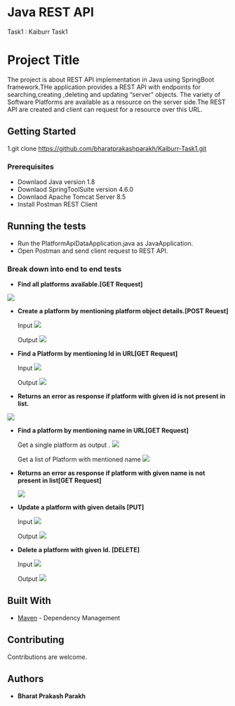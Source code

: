 # Java REST API
Task1 : Kaiburr Task1

# Project Title

The project is about REST API implementation in Java using SpringBoot framework.THe application provides a REST API with endpoints for searching,creating ,deleting and updating “server” objects. The variety of Software Platforms are available as a resource on the server side.The REST API are created and client can request for a resource over this URL. 

## Getting Started

1.git clone https://github.com/bharatprakashparakh/Kaiburr-Task1.git

### Prerequisites

* Downlaod Java version 1.8
* Downlaod SpringToolSuite version 4.6.0
* Downlaod Apache Tomcat Server 8.5 
* Install Postman REST Client


## Running the tests

* Run the PlatformApiDataApplication.java as JavaApplication.
* Open Postman and send client request to REST API.

### Break down into end to end tests
* **Find all platforms available.[GET Request]**

![](https://github.com/bharatprakashparakh/Kaiburr-Task1/blob/master/Images/Kaiburr%20Tasks/GET%20ALL%20ip.PNG)

* **Create a platform by mentioning platform object details.[POST Reuest]**

  Input
  ![](https://github.com/bharatprakashparakh/Kaiburr-Task1/blob/master/Images/Kaiburr%20Tasks/POST%20ip.PNG)

  Output
  ![](https://github.com/bharatprakashparakh/Kaiburr-Task1/blob/master/Images/Kaiburr%20Tasks/POST%20op.PNG)

* **Find a Platform by mentioning Id in URL[GET Request]**

  Input
  ![](https://github.com/bharatprakashparakh/Kaiburr-Task1/blob/master/Images/Kaiburr%20Tasks/GET%20by%20id%20ip.PNG)
 
  Output
  ![](https://github.com/bharatprakashparakh/Kaiburr-Task1/blob/master/Images/Kaiburr%20Tasks/GET%20by%20id%20op.PNG)
  
 * **Returns an error as response if platform with given id is not present in list.**
 
  ![](https://github.com/bharatprakashparakh/Kaiburr-Task1/blob/master/Images/Kaiburr%20Tasks/Get%20by%20id%20error.PNG)
  
* **Find a platform by mentioning name in URL[GET Request]**

   Get a single platform as output . 
  ![](https://github.com/bharatprakashparakh/Kaiburr-Task1/blob/master/Images/Kaiburr%20Tasks/GET%20by%20%20name.PNG)
  
  Get a list of Platform with mentioned name
  ![](https://github.com/bharatprakashparakh/Kaiburr-Task1/blob/master/Images/Kaiburr%20Tasks/GET%20by%20%20name%20list.PNG)

* **Returns an error as response if platform with given name is not present in list[GET Request]**

  ![](https://github.com/bharatprakashparakh/Kaiburr-Task1/blob/master/Images/Kaiburr%20Tasks/GET%20by%20%20name%20error.PNG)
 
* **Update a platform with given details [PUT]**
  
  Input
  ![](https://github.com/bharatprakashparakh/Kaiburr-Task1/blob/master/Images/Kaiburr%20Tasks/update.PNG)
  
  Output
  ![](https://github.com/bharatprakashparakh/Kaiburr-Task1/blob/master/Images/Kaiburr%20Tasks/after%20update.PNG)
  
* **Delete a platform with given Id. [DELETE]**
  
  Input
  ![](https://github.com/bharatprakashparakh/Kaiburr-Task1/blob/master/Images/Kaiburr%20Tasks/delete.PNG)
  
  Output
  ![](https://github.com/bharatprakashparakh/Kaiburr-Task1/blob/master/Images/Kaiburr%20Tasks/after%20delete.PNG)
  

## Built With

* [Maven](https://maven.apache.org/) - Dependency Management


## Contributing

Contributions are welcome.

 ## Authors

* **Bharat Prakash Parakh** 



